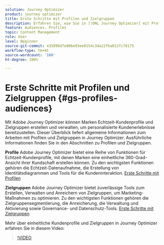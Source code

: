 ```yaml
---
solution: Journey Optimizer
product: journey optimizer
title: Erste Schritte mit Profilen und Zielgruppen
description: Erfahren Sie, wie Sie in [!DNL Journey Optimzier] mit Profilen und Zielgruppen arbeiten.
feature: Audiences, Profiles
topic: Content Management
role: User
level: Beginner
source-git-commit: 435898d7e806e93ee0154c3da22f6a011fc78175
workflow-type: tm+mt
source-wordcount: '160'
ht-degree: 100%

---
```



# Erste Schritte mit Profilen und Zielgruppen {#gs-profiles-audiences}

Mit Adobe Journey Optimizer können Marken Echtzeit-Kundenprofile und Zielgruppen erstellen und verwalten, um personalisierte Kundenerlebnisse bereitzustellen. Dieser Überblick liefert allgemeine Informationen zum Arbeiten mit Profilen und Zielgruppen in Journey Optimizer. Ausführliche Informationen finden Sie in den Abschnitten zu Profilen und Zielgruppen.

**Profile**
Adobe Journey Optimizer bietet eine Reihe von Funktionen für Echtzeit-Kundenprofile, mit denen Marken eine einheitliche 360-Grad-Ansicht ihrer Kundschaft erstellen können. Zu den wichtigsten Funktionen gehören die Echtzeit-Datenaufnahme, die Erstellung von Identitätsdiagrammen und Tools für die Kundeninteraktion. [Erste Schritte mit Profilen](get-started-profiles.md)

**Zielgruppen**
Adobe Journey Optimizer bietet zuverlässige Tools zum Erstellen, Verwalten und Anreichern von Zielgruppen, um Marketing-Maßnahmen zu optimieren. Zu den wichtigsten Funktionen gehören die Zielgruppensegmentierung, die Anreicherung, die Verwaltung und Aktivierung sowie Governance- und Datenschutz-Tools. [Erste Schritte mit Zielgruppen](about-audiences.md)

Mehr über einheitliche Kundenprofile und Zielgruppen in Journey Optimizer erfahren Sie in diesem Video:

>[!VIDEO](https://video.tv.adobe.com/v/3432671?quality=12)
